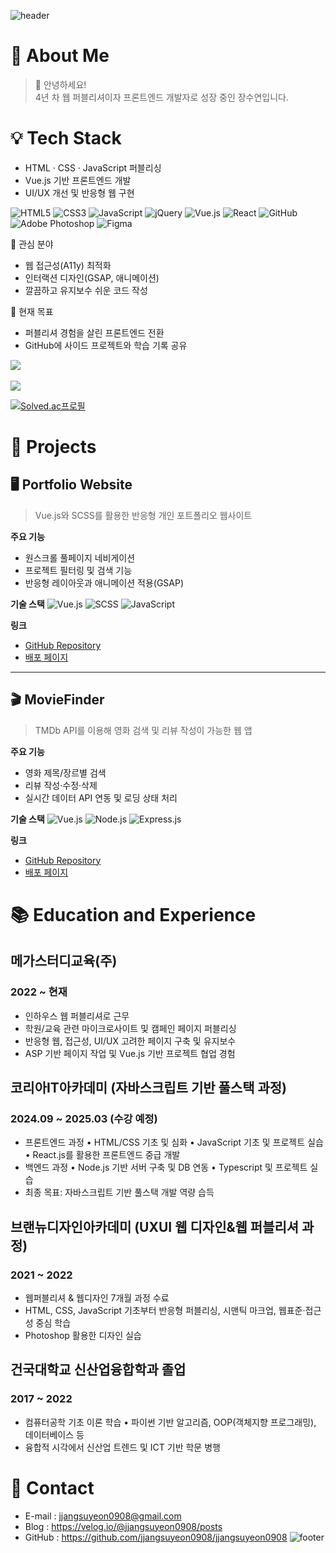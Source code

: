![header](https://capsule-render.vercel.app/api?type=waving&height=150&section=header%30render&fontColor=e7f216&text=Suyeon's%20Portfolio&animation=twinkling&color=_000000)
# 🧸 About Me
> 👋 안녕하세요!  
4년 차 웹 퍼블리셔이자 프론트엔드 개발자로 성장 중인 장수연입니다.
                   
# 💡 Tech Stack
- HTML · CSS · JavaScript 퍼블리싱  
- Vue.js 기반 프론트엔드 개발  
- UI/UX 개선 및 반응형 웹 구현

![HTML5](https://img.shields.io/badge/html5-%23E34F26.svg?style=for-the-badge&logo=html5&logoColor=white)
![CSS3](https://img.shields.io/badge/css3-%231572B6.svg?style=for-the-badge&logo=css3&logoColor=white)
![JavaScript](https://img.shields.io/badge/javascript-%23323330.svg?style=for-the-badge&logo=javascript&logoColor=%23F7DF1E)
![jQuery](https://img.shields.io/badge/jquery-%230769AD.svg?style=for-the-badge&logo=jquery&logoColor=white)
![Vue.js](https://img.shields.io/badge/vuejs-%2335495e.svg?style=for-the-badge&logo=vuedotjs&logoColor=%234FC08D)
![React](https://img.shields.io/badge/react-%2320232a.svg?style=for-the-badge&logo=react&logoColor=%2361DAFB)
![GitHub](https://img.shields.io/badge/github-%23121011.svg?style=for-the-badge&logo=github&logoColor=white)
![Adobe Photoshop](https://img.shields.io/badge/adobe%20photoshop-%2331A8FF.svg?style=for-the-badge&logo=adobe%20photoshop&logoColor=white)
![Figma](https://img.shields.io/badge/figma-%23F24E1E.svg?style=for-the-badge&logo=figma&logoColor=white)

🌱 관심 분야  
- 웹 접근성(A11y) 최적화  
- 인터랙션 디자인(GSAP, 애니메이션)  
- 깔끔하고 유지보수 쉬운 코드 작성

🎯 현재 목표  
- 퍼블리셔 경험을 살린 프론트엔드 전환  
- GitHub에 사이드 프로젝트와 학습 기록 공유

<div align="left">
  <img src="https://github-readme-stats.vercel.app/api/top-langs/?username=jjangsuyeon0908&hide_progress=true&theme=highcontrast)"><br><br>
  <img src="https://github-readme-stats.vercel.app/api?username=jjangsuyeon0908&show_icons=true&theme=highcontrast">
</div>

[![Solved.ac프로필](http://mazassumnida.wtf/api/v2/generate_badge?boj=sim01202)](https://solved.ac/sim01202)

# 📌 Projects
## 🖥️ Portfolio Website
> Vue.js와 SCSS를 활용한 반응형 개인 포트폴리오 웹사이트

**주요 기능**
- 원스크롤 풀페이지 네비게이션
- 프로젝트 필터링 및 검색 기능
- 반응형 레이아웃과 애니메이션 적용(GSAP)

**기술 스택**
![Vue.js](https://img.shields.io/badge/vuejs-%2335495e.svg?style=for-the-badge&logo=vuedotjs&logoColor=%234FC08D)
![SCSS](https://img.shields.io/badge/scss-%23CC6699.svg?style=for-the-badge&logo=sass&logoColor=white)
![JavaScript](https://img.shields.io/badge/javascript-%23323330.svg?style=for-the-badge&logo=javascript&logoColor=%23F7DF1E)

**링크**
- [GitHub Repository](https://github.com/username/portfolio)
- [배포 페이지](https://your-portfolio-link.com)

---

## 🎬 MovieFinder
> TMDb API를 이용해 영화 검색 및 리뷰 작성이 가능한 웹 앱

**주요 기능**
- 영화 제목/장르별 검색
- 리뷰 작성·수정·삭제
- 실시간 데이터 API 연동 및 로딩 상태 처리

**기술 스택**
![Vue.js](https://img.shields.io/badge/vuejs-%2335495e.svg?style=for-the-badge&logo=vuedotjs&logoColor=%234FC08D)
![Node.js](https://img.shields.io/badge/node.js-%2343853D.svg?style=for-the-badge&logo=node.js&logoColor=white)
![Express.js](https://img.shields.io/badge/express.js-%23404d59.svg?style=for-the-badge&logo=express&logoColor=%2361DAFB)

**링크**
- [GitHub Repository](https://github.com/username/moviefinder)
- [배포 페이지](https://moviefinder-demo.netlify.app)



# 📚 Education and Experience
## 메가스터디교육(주)
### 2022 ~ 현재
- 인하우스 웹 퍼블리셔로 근무
- 학원/교육 관련 마이크로사이트 및 캠페인 페이지 퍼블리싱
- 반응형 웹, 접근성, UI/UX 고려한 페이지 구축 및 유지보수
- ASP 기반 페이지 작업 및 Vue.js 기반 프로젝트 협업 경험

## 코리아IT아카데미 (자바스크립트 기반 풀스택 과정)
### 2024.09 ~ 2025.03 (수강 예정)
- 프론트엔드 과정
  • HTML/CSS 기초 및 심화
  • JavaScript 기초 및 프로젝트 실습
  • React.js를 활용한 프론트엔드 중급 개발
- 백엔드 과정
  • Node.js 기반 서버 구축 및 DB 연동
  • Typescript 및 프로젝트 실습
- 최종 목표: 자바스크립트 기반 풀스택 개발 역량 습득

## 브랜뉴디자인아카데미 (UXUI 웹 디자인&웹 퍼블리셔 과정)
### 2021 ~ 2022
- 웹퍼블리셔 & 웹디자인 7개월 과정 수료
- HTML, CSS, JavaScript 기초부터 반응형 퍼블리싱, 시맨틱 마크업, 웹표준·접근성 중심 학습
- Photoshop 활용한 디자인 실습

## 건국대학교 신산업융합학과 졸업
### 2017 ~ 2022
- 컴퓨터공학 기초 이론 학습
  • 파이썬 기반 알고리즘, OOP(객체지향 프로그래밍), 데이터베이스 등
- 융합적 시각에서 신산업 트렌드 및 ICT 기반 학문 병행



# 📮 Contact
- E-mail : jjangsuyeon0908@gmail.com
- Blog : https://velog.io/@jjangsuyeon0908/posts
- GitHub : https://github.com/jjangsuyeon0908/jjangsuyeon0908
![footer](https://capsule-render.vercel.app/api?type=waving&height=100&section=footer&color=_000000)
